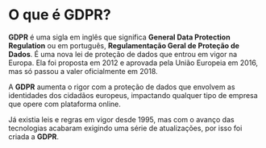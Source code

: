 # O que é GDPR?

**GDPR** é uma sigla em inglês que significa **General Data Protection Regulation** ou em português, **Regulamentação Geral de Proteção de Dados**. 
É uma nova lei de proteção de dados que entrou em vigor na Europa. Ela foi proposta em 2012 e aprovada pela União Europeia em 2016, mas só passou a valer oficialmente em 2018.

A **GDPR** aumenta o rigor com a proteção de dados que envolvem as identidades dos cidadãos europeus, impactando qualquer tipo de empresa que opere com plataforma online.

Já existia leis e regras em vigor desde 1995, mas com o avanço das tecnologias acabaram exigindo uma série de atualizações, por isso foi criada a **GDPR**.